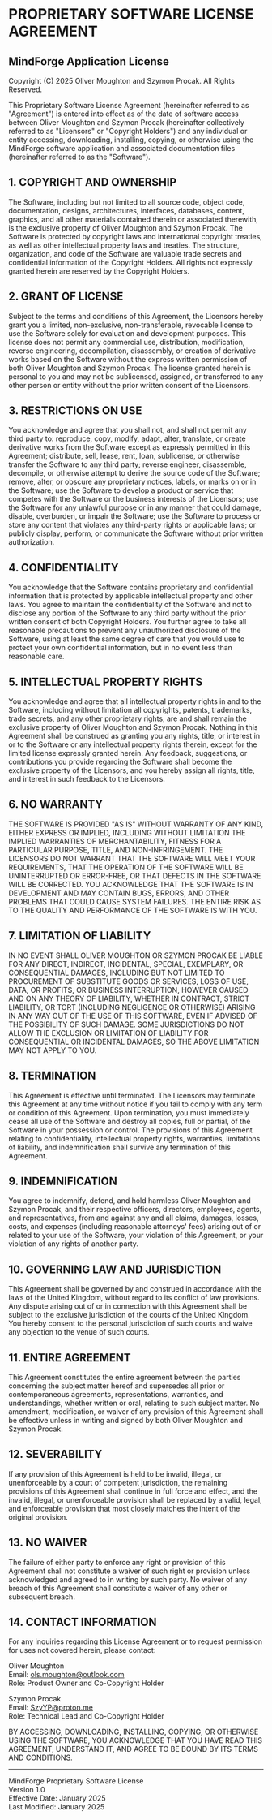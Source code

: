 # PROPRIETARY SOFTWARE LICENSE AGREEMENT

## MindForge Application License

Copyright (C) 2025 Oliver Moughton and Szymon Procak. All Rights Reserved.

This Proprietary Software License Agreement (hereinafter referred to as "Agreement") is entered into effect as of the date of software access between Oliver Moughton and Szymon Procak (hereinafter collectively referred to as "Licensors" or "Copyright Holders") and any individual or entity accessing, downloading, installing, copying, or otherwise using the MindForge software application and associated documentation files (hereinafter referred to as the "Software").

## 1. COPYRIGHT AND OWNERSHIP

The Software, including but not limited to all source code, object code, documentation, designs, architectures, interfaces, databases, content, graphics, and all other materials contained therein or associated therewith, is the exclusive property of Oliver Moughton and Szymon Procak. The Software is protected by copyright laws and international copyright treaties, as well as other intellectual property laws and treaties. The structure, organization, and code of the Software are valuable trade secrets and confidential information of the Copyright Holders. All rights not expressly granted herein are reserved by the Copyright Holders.

## 2. GRANT OF LICENSE

Subject to the terms and conditions of this Agreement, the Licensors hereby grant you a limited, non-exclusive, non-transferable, revocable license to use the Software solely for evaluation and development purposes. This license does not permit any commercial use, distribution, modification, reverse engineering, decompilation, disassembly, or creation of derivative works based on the Software without the express written permission of both Oliver Moughton and Szymon Procak. The license granted herein is personal to you and may not be sublicensed, assigned, or transferred to any other person or entity without the prior written consent of the Licensors.

## 3. RESTRICTIONS ON USE

You acknowledge and agree that you shall not, and shall not permit any third party to: reproduce, copy, modify, adapt, alter, translate, or create derivative works from the Software except as expressly permitted in this Agreement; distribute, sell, lease, rent, loan, sublicense, or otherwise transfer the Software to any third party; reverse engineer, disassemble, decompile, or otherwise attempt to derive the source code of the Software; remove, alter, or obscure any proprietary notices, labels, or marks on or in the Software; use the Software to develop a product or service that competes with the Software or the business interests of the Licensors; use the Software for any unlawful purpose or in any manner that could damage, disable, overburden, or impair the Software; use the Software to process or store any content that violates any third-party rights or applicable laws; or publicly display, perform, or communicate the Software without prior written authorization.

## 4. CONFIDENTIALITY

You acknowledge that the Software contains proprietary and confidential information that is protected by applicable intellectual property and other laws. You agree to maintain the confidentiality of the Software and not to disclose any portion of the Software to any third party without the prior written consent of both Copyright Holders. You further agree to take all reasonable precautions to prevent any unauthorized disclosure of the Software, using at least the same degree of care that you would use to protect your own confidential information, but in no event less than reasonable care.

## 5. INTELLECTUAL PROPERTY RIGHTS

You acknowledge and agree that all intellectual property rights in and to the Software, including without limitation all copyrights, patents, trademarks, trade secrets, and any other proprietary rights, are and shall remain the exclusive property of Oliver Moughton and Szymon Procak. Nothing in this Agreement shall be construed as granting you any rights, title, or interest in or to the Software or any intellectual property rights therein, except for the limited license expressly granted herein. Any feedback, suggestions, or contributions you provide regarding the Software shall become the exclusive property of the Licensors, and you hereby assign all rights, title, and interest in such feedback to the Licensors.

## 6. NO WARRANTY

THE SOFTWARE IS PROVIDED "AS IS" WITHOUT WARRANTY OF ANY KIND, EITHER EXPRESS OR IMPLIED, INCLUDING WITHOUT LIMITATION THE IMPLIED WARRANTIES OF MERCHANTABILITY, FITNESS FOR A PARTICULAR PURPOSE, TITLE, AND NON-INFRINGEMENT. THE LICENSORS DO NOT WARRANT THAT THE SOFTWARE WILL MEET YOUR REQUIREMENTS, THAT THE OPERATION OF THE SOFTWARE WILL BE UNINTERRUPTED OR ERROR-FREE, OR THAT DEFECTS IN THE SOFTWARE WILL BE CORRECTED. YOU ACKNOWLEDGE THAT THE SOFTWARE IS IN DEVELOPMENT AND MAY CONTAIN BUGS, ERRORS, AND OTHER PROBLEMS THAT COULD CAUSE SYSTEM FAILURES. THE ENTIRE RISK AS TO THE QUALITY AND PERFORMANCE OF THE SOFTWARE IS WITH YOU.

## 7. LIMITATION OF LIABILITY

IN NO EVENT SHALL OLIVER MOUGHTON OR SZYMON PROCAK BE LIABLE FOR ANY DIRECT, INDIRECT, INCIDENTAL, SPECIAL, EXEMPLARY, OR CONSEQUENTIAL DAMAGES, INCLUDING BUT NOT LIMITED TO PROCUREMENT OF SUBSTITUTE GOODS OR SERVICES, LOSS OF USE, DATA, OR PROFITS, OR BUSINESS INTERRUPTION, HOWEVER CAUSED AND ON ANY THEORY OF LIABILITY, WHETHER IN CONTRACT, STRICT LIABILITY, OR TORT (INCLUDING NEGLIGENCE OR OTHERWISE) ARISING IN ANY WAY OUT OF THE USE OF THIS SOFTWARE, EVEN IF ADVISED OF THE POSSIBILITY OF SUCH DAMAGE. SOME JURISDICTIONS DO NOT ALLOW THE EXCLUSION OR LIMITATION OF LIABILITY FOR CONSEQUENTIAL OR INCIDENTAL DAMAGES, SO THE ABOVE LIMITATION MAY NOT APPLY TO YOU.

## 8. TERMINATION

This Agreement is effective until terminated. The Licensors may terminate this Agreement at any time without notice if you fail to comply with any term or condition of this Agreement. Upon termination, you must immediately cease all use of the Software and destroy all copies, full or partial, of the Software in your possession or control. The provisions of this Agreement relating to confidentiality, intellectual property rights, warranties, limitations of liability, and indemnification shall survive any termination of this Agreement.

## 9. INDEMNIFICATION

You agree to indemnify, defend, and hold harmless Oliver Moughton and Szymon Procak, and their respective officers, directors, employees, agents, and representatives, from and against any and all claims, damages, losses, costs, and expenses (including reasonable attorneys' fees) arising out of or related to your use of the Software, your violation of this Agreement, or your violation of any rights of another party.

## 10. GOVERNING LAW AND JURISDICTION

This Agreement shall be governed by and construed in accordance with the laws of the United Kingdom, without regard to its conflict of law provisions. Any dispute arising out of or in connection with this Agreement shall be subject to the exclusive jurisdiction of the courts of the United Kingdom. You hereby consent to the personal jurisdiction of such courts and waive any objection to the venue of such courts.

## 11. ENTIRE AGREEMENT

This Agreement constitutes the entire agreement between the parties concerning the subject matter hereof and supersedes all prior or contemporaneous agreements, representations, warranties, and understandings, whether written or oral, relating to such subject matter. No amendment, modification, or waiver of any provision of this Agreement shall be effective unless in writing and signed by both Oliver Moughton and Szymon Procak.

## 12. SEVERABILITY

If any provision of this Agreement is held to be invalid, illegal, or unenforceable by a court of competent jurisdiction, the remaining provisions of this Agreement shall continue in full force and effect, and the invalid, illegal, or unenforceable provision shall be replaced by a valid, legal, and enforceable provision that most closely matches the intent of the original provision.

## 13. NO WAIVER

The failure of either party to enforce any right or provision of this Agreement shall not constitute a waiver of such right or provision unless acknowledged and agreed to in writing by such party. No waiver of any breach of this Agreement shall constitute a waiver of any other or subsequent breach.

## 14. CONTACT INFORMATION

For any inquiries regarding this License Agreement or to request permission for uses not covered herein, please contact:

Oliver Moughton  
Email: ols.moughton@outlook.com  
Role: Product Owner and Co-Copyright Holder

Szymon Procak  
Email: SzyYP@proton.me  
Role: Technical Lead and Co-Copyright Holder

BY ACCESSING, DOWNLOADING, INSTALLING, COPYING, OR OTHERWISE USING THE SOFTWARE, YOU ACKNOWLEDGE THAT YOU HAVE READ THIS AGREEMENT, UNDERSTAND IT, AND AGREE TO BE BOUND BY ITS TERMS AND CONDITIONS.

---

MindForge Proprietary Software License  
Version 1.0  
Effective Date: January 2025  
Last Modified: January 2025